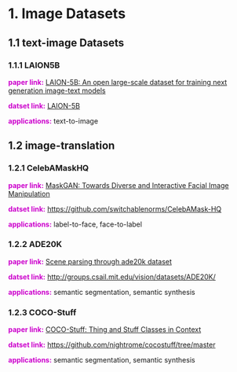 # 1. Image Datasets
## 1.1 text-image Datasets
### 1.1.1 LAION5B
**<font color=#CC00CC>paper link:</font>** [LAION-5B: An open large-scale dataset for training next generation image-text models](https://openreview.net/forum?id=M3Y74vmsMcY)

**<font color=#CC00CC>datset link:</font>** [LAION-5B](https://laion.ai/laion-5b-a-new-era-of-open-large-scale-multi-modal-datasets/)

**<font color=#CC00CC>applications:</font>** text-to-image

## 1.2 image-translation
### 1.2.1 CelebAMaskHQ
**<font color=#CC00CC>paper link:</font>** [MaskGAN: Towards Diverse and Interactive Facial Image Manipulation](https://arxiv.org/abs/1907.11922)

**<font color=#CC00CC>datset link:</font>** https://github.com/switchablenorms/CelebAMask-HQ

**<font color=#CC00CC>applications:</font>** label-to-face, face-to-label

### 1.2.2 ADE20K
**<font color=#CC00CC>paper link:</font>** [Scene parsing through ade20k dataset](https://openaccess.thecvf.com/content_cvpr_2017/html/Zhou_Scene_Parsing_Through_CVPR_2017_paper.html)

**<font color=#CC00CC>datset link:</font>** http://groups.csail.mit.edu/vision/datasets/ADE20K/

**<font color=#CC00CC>applications:</font>** semantic segmentation, semantic synthesis

### 1.2.3 COCO-Stuff
**<font color=#CC00CC>paper link:</font>** [COCO-Stuff: Thing and Stuff Classes in Context](https://arxiv.org/abs/1612.03716)

**<font color=#CC00CC>datset link:</font>** https://github.com/nightrome/cocostuff/tree/master

**<font color=#CC00CC>applications:</font>** semantic segmentation, semantic synthesis
